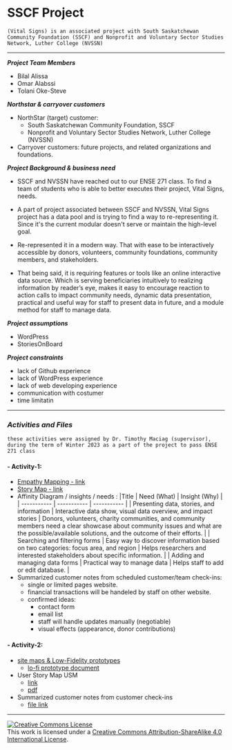 # SSCF Project
`(Vital Signs) is an associated project with South Saskatchewan Community Foundation (SSCF) and Nonprofit and Voluntary Sector Studies Network, Luther College (NVSSN)`

---


***Project Team Members***
- Bilal Alissa
- Omar Alabssi
- Tolani Oke-Steve


***Northstar & carryover customers***
- NorthStar (target) customer:
  - South Saskatchewan Community Foundation, SSCF
  - Nonprofit and Voluntary Sector Studies Network, Luther College (NVSSN)
- Carryover customers: future projects, and related organizations and foundations.


***Project Background & business need***
- SSCF and NVSSN have reached out to our ENSE 271 class. To find a team of students who is able to better executes their project, Vital Signs, needs.
- A part of project associated between SSCF and NVSSN, Vital Signs project has a data pool and is trying to find a way to re-representing it. Since it's the current modular doesn't serve or maintain the high-level goal.
- Re-represented it in a modern way. That with ease to be interactively accessible by donors, volunteers, community foundations, community members, and stakeholders.

- That being said, it is requiring features or tools like an online interactive data source. Which is serving beneficiaries intuitively to realizing information by reader’s eye, makes it easy to encourage reaction to action calls to impact community needs, dynamic data presentation, practical and useful way for staff to present data in future, and a module method for staff to manage data. 


***Project assumptions***
- WordPress
- StoriesOnBoard


***Project constraints***
- lack of Github experience
- lack of WordPress experience 
- lack of web developing experience 
- communication with costumer
- time limitatin


---
### ***Activities and Files***

`these activities were assigned by Dr. Timothy Maciag (supervisor), during the term of Winter 2023 as a part of the project to pass ENSE 271 class`

#### - Activity-1:
  - [Empathy Mapping - link ](https://github.com/ENSE271Feedbackers/sscf_repo/blob/main/Project-Requirements/EmpathyMapping.png)
  - [Story Map - link ](https://landofooo.storiesonboard.com/m/pIPTsFeJ8EKCuCg1DhlKdQ)
  - Affinity Diagram / insights / needs :
    |Title |	Need (What) |	Insight (Why) |
    | ----------- | ----------- | ----------- |
    | Presenting data, stories, and information | Interactive data show, visual data overview, and impact stories | Donors, volunteers, charity communities, and community members need a clear showcase about community issues and what are the possible/available solutions, and the outcome of their efforts. |
    | Searching and filtering forms | Easy way to discover information based on two categories: focus area, and region | Helps researchers and interested stakeholders about specific information. |
    | Adding and managing data forms | Practical way to manage data | Helps staff to add or edit database. |    
  - Summarized customer notes from scheduled customer/team check-ins:
    - single or limited pages website.
    - financial transactions will be handeled by staff on other website.
    - confirmed ideas:
      - contact form
      - email list
      - staff will handle updates manually (negotiable)
      - visual effects (appearance, donor contributions)
      
 #### - Activity-2:
 - [site maps & Low-Fidelity prototypes](https://github.com/ENSE271Feedbackers/sscf_repo/blob/main/Project-Requirements/Activity-2_siteMap_lofi.pdf) 
   - [lo-fi prototype document](https://github.com/ENSE271Feedbackers/sscf_repo/blob/main/Project-Requirements/lo-fi_prototypes/lofiDoc.pdf)
 - User Story Map USM
    - [link](https://landofooo.storiesonboard.com/m/pIPTsFeJ8EKCuCg1DhlKdQ)
    - [pdf](https://github.com/ENSE271Feedbackers/sscf_repo/blob/main/Project-Requirements/UserStoryMaps/02_Ense_271feedbackers_sscfnvssn.pdf)
 - Summarized customer notes from customer check-ins
    - [file link](https://github.com/ENSE271Feedbackers/sscf_repo/blob/main/Project-Requirements/CustomerNotes/CutomerNotes_AfterActivity_2.md)

---
<a rel="license" href="http://creativecommons.org/licenses/by-sa/4.0/"><img alt="Creative Commons License" style="border-width:0" src="https://i.creativecommons.org/l/by-sa/4.0/88x31.png" /></a><br />This work is licensed under a <a rel="license" href="http://creativecommons.org/licenses/by-sa/4.0/">Creative Commons Attribution-ShareAlike 4.0 International License</a>.
